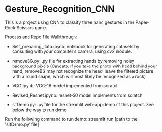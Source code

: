 # Gesture_Recognition_CNN

This is a project using CNN to classify three hand gestures in the Paper-Rock-Scissors game. 

Process and Repo File Walkthrough:

* Self_preparing_data.ipynb: notebook for generating datasets by consulting with your computer's camera, using cv2 module.

* removeBG.py: .py file for extracting hands by removing noisy background pixels (Caveats: if you take the photo with head behind your hand, removeBG may not recognize the head, leave the filtered picture with a round shape, which will most likely be recognized as a rock)

* VGG.ipynb: VGG-16 model implemented from scratch

* Revised_Resnet.ipynb: resnet-50 model implements from scratch

* sltDemo.py: .py file for the streamlit web-app demo of this project. See below the way to run demo

Run the following command to run demo:
streamlit run [path to the 'sltDemo.py' file]
